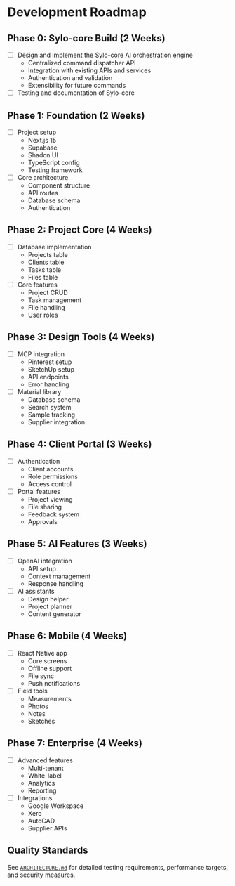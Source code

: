 # Development Roadmap

## Phase 0: Sylo-core Build (2 Weeks)
- [ ] Design and implement the Sylo-core AI orchestration engine
  - Centralized command dispatcher API
  - Integration with existing APIs and services
  - Authentication and validation
  - Extensibility for future commands
- [ ] Testing and documentation of Sylo-core

## Phase 1: Foundation (2 Weeks)
- [ ] Project setup
  - Next.js 15
  - Supabase
  - Shadcn UI
  - TypeScript config
  - Testing framework
- [ ] Core architecture
  - Component structure
  - API routes
  - Database schema
  - Authentication

## Phase 2: Project Core (4 Weeks)
- [ ] Database implementation
  - Projects table
  - Clients table
  - Tasks table
  - Files table
- [ ] Core features
  - Project CRUD
  - Task management
  - File handling
  - User roles

## Phase 3: Design Tools (4 Weeks)
- [ ] MCP integration
  - Pinterest setup
  - SketchUp setup
  - API endpoints
  - Error handling
- [ ] Material library
  - Database schema
  - Search system
  - Sample tracking
  - Supplier integration

## Phase 4: Client Portal (3 Weeks)
- [ ] Authentication
  - Client accounts
  - Role permissions
  - Access control
- [ ] Portal features
  - Project viewing
  - File sharing
  - Feedback system
  - Approvals

## Phase 5: AI Features (3 Weeks)
- [ ] OpenAI integration
  - API setup
  - Context management
  - Response handling
- [ ] AI assistants
  - Design helper
  - Project planner
  - Content generator

## Phase 6: Mobile (4 Weeks)
- [ ] React Native app
  - Core screens
  - Offline support
  - File sync
  - Push notifications
- [ ] Field tools
  - Measurements
  - Photos
  - Notes
  - Sketches

## Phase 7: Enterprise (4 Weeks)
- [ ] Advanced features
  - Multi-tenant
  - White-label
  - Analytics
  - Reporting
- [ ] Integrations
  - Google Workspace
  - Xero
  - AutoCAD
  - Supplier APIs

## Quality Standards

See [`ARCHITECTURE.md`](./ARCHITECTURE.md) for detailed testing requirements, performance targets, and security measures.
